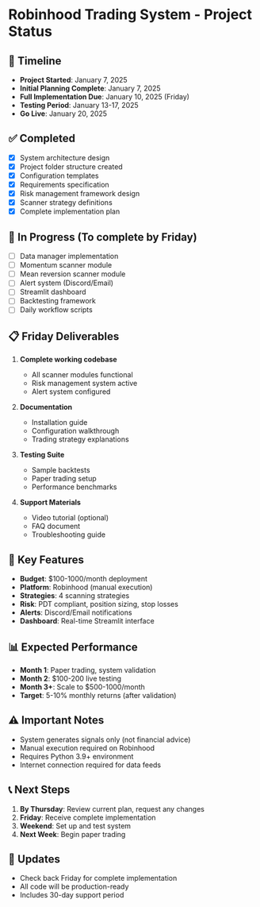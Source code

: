 # Robinhood Trading System - Project Status

## 📅 Timeline
- **Project Started**: January 7, 2025
- **Initial Planning Complete**: January 7, 2025
- **Full Implementation Due**: January 10, 2025 (Friday)
- **Testing Period**: January 13-17, 2025
- **Go Live**: January 20, 2025

## ✅ Completed
- [x] System architecture design
- [x] Project folder structure created
- [x] Configuration templates
- [x] Requirements specification
- [x] Risk management framework design
- [x] Scanner strategy definitions
- [x] Complete implementation plan

## 🚧 In Progress (To complete by Friday)
- [ ] Data manager implementation
- [ ] Momentum scanner module
- [ ] Mean reversion scanner module
- [ ] Alert system (Discord/Email)
- [ ] Streamlit dashboard
- [ ] Backtesting framework
- [ ] Daily workflow scripts

## 📋 Friday Deliverables
1. **Complete working codebase**
   - All scanner modules functional
   - Risk management system active
   - Alert system configured
   
2. **Documentation**
   - Installation guide
   - Configuration walkthrough
   - Trading strategy explanations
   
3. **Testing Suite**
   - Sample backtests
   - Paper trading setup
   - Performance benchmarks
   
4. **Support Materials**
   - Video tutorial (optional)
   - FAQ document
   - Troubleshooting guide

## 🎯 Key Features
- **Budget**: $100-1000/month deployment
- **Platform**: Robinhood (manual execution)
- **Strategies**: 4 scanning strategies
- **Risk**: PDT compliant, position sizing, stop losses
- **Alerts**: Discord/Email notifications
- **Dashboard**: Real-time Streamlit interface

## 📊 Expected Performance
- **Month 1**: Paper trading, system validation
- **Month 2**: $100-200 live testing
- **Month 3+**: Scale to $500-1000/month
- **Target**: 5-10% monthly returns (after validation)

## ⚠️ Important Notes
- System generates signals only (not financial advice)
- Manual execution required on Robinhood
- Requires Python 3.9+ environment
- Internet connection required for data feeds

## 📞 Next Steps
1. **By Thursday**: Review current plan, request any changes
2. **Friday**: Receive complete implementation
3. **Weekend**: Set up and test system
4. **Next Week**: Begin paper trading

## 🔄 Updates
- Check back Friday for complete implementation
- All code will be production-ready
- Includes 30-day support period